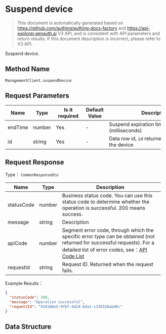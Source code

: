 # Suspend device

<!--
Warning ⚠️:
Do not modify this document directly,
https://github\.com/Authing/authing-docs-factory
Use this project to generate
-->

<LastUpdated />

> This document is automatically generated based on https://github.com/authing/authing-docs-factory and https://api-explorer.genauth.ai V3 API, and is consistent with API parameters and return results. If this document description is incorrect, please refer to V3 API.

Suspend device.

## Method Name

`ManagementClient.suspendDevice`

## Request Parameters

| Name    | Type   | <div style="width:80px">Is it required</div> | <div style="width:60px">Default Value</div> | <div style="width:300px">Description</div>          | <div style="width:200px">Example Value</div> |
| ------- | ------ | -------------------------------------------- | ------------------------------------------- | --------------------------------------------------- | -------------------------------------------- |
| endTime | number | Yes                                          | -                                           | Suspend expiration time, timestamp (milliseconds)   | `1672502400000`                              |
| id      | string | Yes                                          | -                                           | Data row id, `id` returned when creating the device |                                              |

## Request Response

Type： `CommonResponseDto`

| Name       | Type   | Description                                                                                                                                                                                                                                                                                                                                       |
| ---------- | ------ | ------------------------------------------------------------------------------------------------------------------------------------------------------------------------------------------------------------------------------------------------------------------------------------------------------------------------------------------------- |
| statusCode | number | Business status code. You can use this status code to determine whether the operation is successful. 200 means success.                                                                                                                                                                                                                           |
| message    | string | Description                                                                                                                                                                                                                                                                                                                                       |
| apiCode    | number | Segment error code, through which the specific error type can be obtained (not returned for successful requests). For a detailed list of error codes, see：[API Code List](https://api-explorer.genauth.ai/?tag=group/%E5%BC%80%E5%8F%91%E5%87%86%E5%A4%87#tag/%E5%BC%80%E5%8F%91%E5%87%86%E5%A4%87/%E9%94%99%E8%AF%AF%E5%A4%84%E7%90%86/apiCode) |
| requestId  | string | Request ID. Returned when the request fails.                                                                                                                                                                                                                                                                                                      |

Example Results：

```json
{
  "statusCode": 200,
  "message": "Operation successful",
  "requestId": "934108e5-9fbf-4d24-8da1-c330328abd6c"
}
```

## Data Structure
